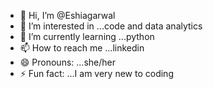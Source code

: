 - 👋 Hi, I’m @Eshiagarwal
- 👀 I’m interested in ...code and data analytics
- 🌱 I’m currently learning ...python
- 📫 How to reach me ...linkedin
- 😄 Pronouns: ...she/her
- ⚡ Fun fact: ...I am very new to coding

<!---
Eshiagarwaal/Eshiagarwaal is a ✨ special ✨ repository because its `README.md` (this file) appears on your GitHub profile.
You can click the Preview link to take a look at your changes.
--->
